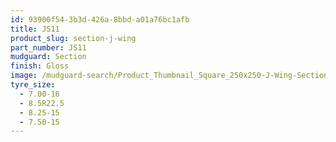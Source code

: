 ```yaml
---
id: 93900f54-3b3d-426a-8bbd-a01a76bc1afb
title: JS11
product_slug: section-j-wing
part_number: JS11
mudguard: Section
finish: Gloss
image: /mudguard-search/Product_Thumbnail_Square_250x250-J-Wing-Section.jpg
tyre_size:
  - 7.00-16
  - 8.5R22.5
  - 8.25-15
  - 7.50-15
---
```

